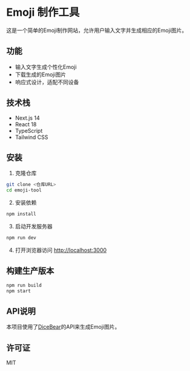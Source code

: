 # Emoji 制作工具

这是一个简单的Emoji制作网站，允许用户输入文字并生成相应的Emoji图片。

## 功能

- 输入文字生成个性化Emoji
- 下载生成的Emoji图片
- 响应式设计，适配不同设备

## 技术栈

- Next.js 14
- React 18
- TypeScript
- Tailwind CSS

## 安装

1. 克隆仓库
```bash
git clone <仓库URL>
cd emoji-tool
```

2. 安装依赖
```bash
npm install
```

3. 启动开发服务器
```bash
npm run dev
```

4. 打开浏览器访问 [http://localhost:3000](http://localhost:3000)

## 构建生产版本

```bash
npm run build
npm start
```

## API说明

本项目使用了[DiceBear](https://www.dicebear.com/)的API来生成Emoji图片。

## 许可证

MIT 